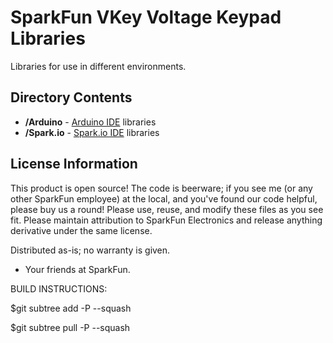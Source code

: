 SparkFun VKey Voltage Keypad Libraries
=================================

Libraries for use in different environments. 


Directory Contents
-------------------
* **/Arduino** - [Arduino IDE](http://www.arduino.cc/en/Main/Software) libraries
* **/Spark.io** - [Spark.io IDE](https://build.spark.io/build) libraries


License Information
-------------------
This product is open source! 
The code is beerware; if you see me (or any other SparkFun employee) at the local, and you've found our code helpful, please buy us a round!
Please use, reuse, and modify these files as you see fit. Please maintain attribution to SparkFun Electronics and release anything derivative under the same license.

Distributed as-is; no warranty is given.

- Your friends at SparkFun.

BUILD INSTRUCTIONS: 

$git subtree add -P <DIRECTORY NAME> --squash <git repo URL> <ref>

$git subtree pull -P <DIRECTORY NAME> --squash <git repo URL> <ref>